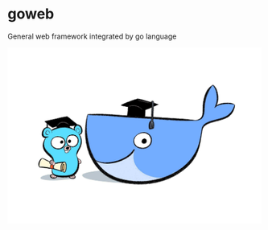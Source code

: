 # goweb
General web framework integrated by go language

![](https://github.com/spider1998/goweb/blob/master/timg.jpeg)
